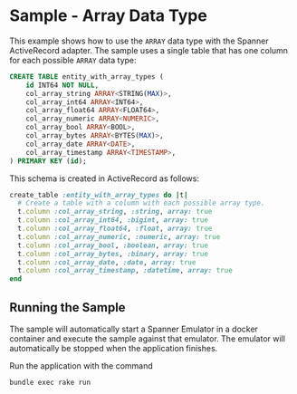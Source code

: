 # Sample - Array Data Type

This example shows how to use the `ARRAY` data type with the Spanner ActiveRecord adapter. The sample uses a single
table that has one column for each possible `ARRAY` data type:

```sql
CREATE TABLE entity_with_array_types (
    id INT64 NOT NULL,
    col_array_string ARRAY<STRING(MAX)>,
    col_array_int64 ARRAY<INT64>,
    col_array_float64 ARRAY<FLOAT64>,
    col_array_numeric ARRAY<NUMERIC>,
    col_array_bool ARRAY<BOOL>,
    col_array_bytes ARRAY<BYTES(MAX)>,
    col_array_date ARRAY<DATE>,
    col_array_timestamp ARRAY<TIMESTAMP>,
) PRIMARY KEY (id);
```

This schema is created in ActiveRecord as follows:

```ruby
create_table :entity_with_array_types do |t|
  # Create a table with a column with each possible array type.
  t.column :col_array_string, :string, array: true
  t.column :col_array_int64, :bigint, array: true
  t.column :col_array_float64, :float, array: true
  t.column :col_array_numeric, :numeric, array: true
  t.column :col_array_bool, :boolean, array: true
  t.column :col_array_bytes, :binary, array: true
  t.column :col_array_date, :date, array: true
  t.column :col_array_timestamp, :datetime, array: true
end
```

## Running the Sample

The sample will automatically start a Spanner Emulator in a docker container and execute the sample
against that emulator. The emulator will automatically be stopped when the application finishes.

Run the application with the command

```bash
bundle exec rake run
```
